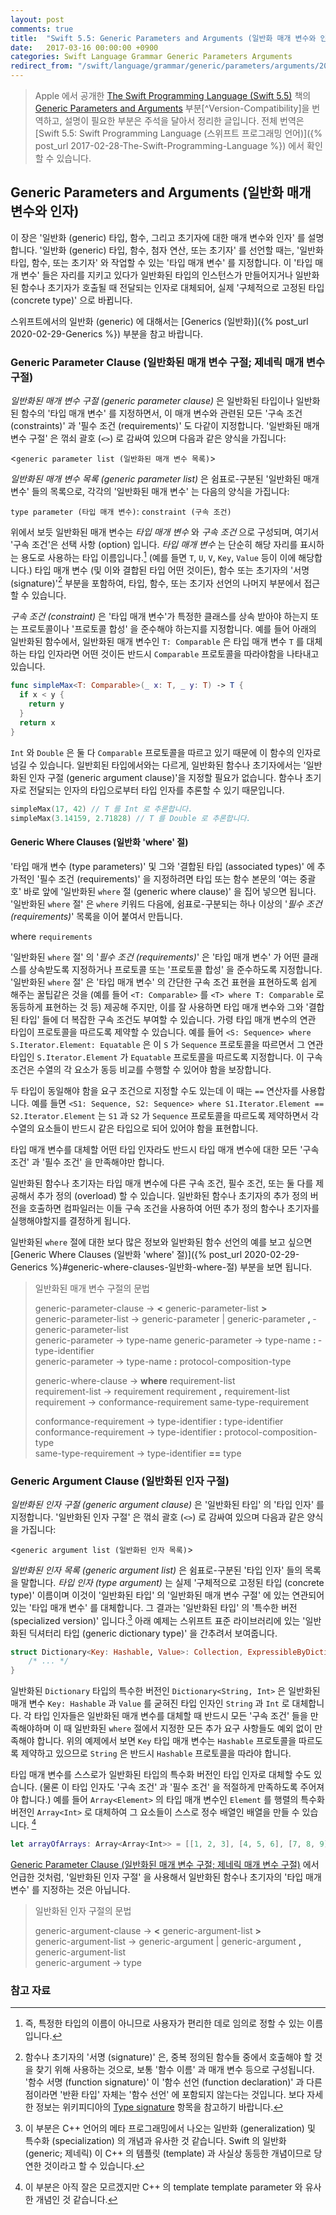 ```yaml
---
layout: post
comments: true
title:  "Swift 5.5: Generic Parameters and Arguments (일반화 매개 변수와 인자)"
date:   2017-03-16 00:00:00 +0900
categories: Swift Language Grammar Generic Parameters Arguments
redirect_from: "/swift/language/grammar/generic/parameters/arguments/2017/03/15/Generic-Parameters-and-Arguments.html"
---
```


> Apple 에서 공개한 [The Swift Programming Language (Swift 5.5)](https://docs.swift.org/swift-book/) 책의 [Generic Parameters and Arguments](https://docs.swift.org/swift-book/ReferenceManual/GenericParametersAndArguments.html) 부분[^Version-Compatibility]을 번역하고, 설명이 필요한 부분은 주석을 달아서 정리한 글입니다. 전체 번역은 [Swift 5.5: Swift Programming Language (스위프트 프로그래밍 언어)]({% post_url 2017-02-28-The-Swift-Programming-Language %}) 에서 확인할 수 있습니다.

## Generic Parameters and Arguments (일반화 매개 변수와 인자)

이 장은 '일반화 (generic) 타입, 함수, 그리고 초기자에 대한 매개 변수와 인자' 를 설명합니다. '일반화 (generic) 타입, 함수, 첨자 연산, 또는 초기자' 를 선언할 때는, '일반화 타입, 함수, 또는 초기자' 와 작업할 수 있는 '타입 매개 변수' 를 지정합니다. 이 '타입 매개 변수' 들은 자리를 지키고 있다가 일반화된 타입의 인스턴스가 만들어지거나 일반화된 함수나 초기자가 호출될 때 전달되는 인자로 대체되어, 실제 '구체적으로 고정된 타입 (concrete type)' 으로 바뀝니다.

스위프트에서의 일반화 (generic) 에 대해서는 [Generics (일반화)]({% post_url 2020-02-29-Generics %}) 부분을 참고 바랍니다.

### Generic Parameter Clause (일반화된 매개 변수 구절; 제네릭 매개 변수 구절)

_일반화된 매개 변수 구절 (generic parameter clause)_ 은 일반화된 타입이나 일반화된 함수의 '타입 매개 변수' 를 지정하면서, 이 매개 변수와 관련된 모든 '구속 조건 (constraints)' 과 '필수 조건 (requirements)' 도 다같이 지정합니다. '일반화된 매개 변수 구절' 은 꺾쇠 괄호 (`<>`) 로 감싸여 있으며 다음과 같은 양식을 가집니다:

<`generic parameter list (일반화된 매개 변수 목록)`>

_일반화된 매개 변수 목록 (generic parameter list)_ 은 쉼표로-구분된 '일반화된 매개 변수' 들의 목록으로, 각각의 '일반화된 매개 변수' 는 다음의 양식을 가집니다:

`type parameter (타입 매개 변수)`: `constraint (구속 조건)`

위에서 보듯 일반화된 매개 변수는 _타입 매개 변수_ 와 _구속 조건_ 으로 구성되며, 여기서 '구속 조건'은 선택 사항 (option) 입니다. _타입 매개 변수_ 는 단순히 해당 자리를 표시하는 용도로 사용하는 타입 이름입니다.[^placeholder] (예를 들면 `T`, `U`, `V`, `Key`, `Value` 등이 이에 해당합니다.) 타입 매개 변수 (및 이와 결합된 타입 어떤 것이든), 함수 또는 초기자의 '서명 (signature)'[^signature] 부분을 포함하여, 타입, 함수, 또는 초기자 선언의 나머지 부분에서 접근 할 수 있습니다.

_구속 조건 (constraint)_ 은 '타입 매개 변수'가 특정한 클래스를 상속 받아야 하는지 또는 프로토콜이나 '프로토콜 합성' 을 준수해야 하는지를 지정합니다. 예를 들어 아래의 일반화된 함수에서, 일반화된 매개 변수인 `T: Comparable` 은 타입 매개 변수 `T` 를 대체하는 타입 인자라면 어떤 것이든 반드시 `Comparable` 프로토콜을 따라야함을 나타내고 있습니다.

```swift
func simpleMax<T: Comparable>(_ x: T, _ y: T) -> T {
  if x < y {
    return y
  }
  return x
}
```

`Int` 와 `Double` 은 둘 다 `Comparable` 프로토콜을 따르고 있기 때문에 이 함수의 인자로 넘길 수 있습니다. 일반회된 타입에서와는 다르게, 일반화된 함수나 초기자에서는 '일반화된 인자 구절 (generic argument clause)'을 지정할 필요가 없습니다. 함수나 초기자로 전달되는 인자의 타입으로부터 타입 인자를 추론할 수 있기 때문입니다.

```swift
simpleMax(17, 42) // T 를 Int 로 추론합니다.
simpleMax(3.14159, 2.71828) // T 를 Double 로 추론합니다.
```

#### Generic Where Clauses (일반화 'where' 절)

'타입 매개 변수 (type parameters)' 및 그와 '결합된 타입 (associated types)' 에 추가적인 '필수 조건 (requirements)' 을 지정하려면 타입 또는 함수 본문의 '여는 중괄호' 바로 앞에 '일반화된 `where` 절 (generic where clause)' 을 집어 넣으면 됩니다. '일반화된 `where` 절' 은 `where` 키워드 다음에, 쉼표로-구분되는 하나 이상의 '_필수 조건 (requirements)_' 목록을 이어 붙여서 만듭니다.

where `requirements`

'일반화된 `where` 절' 의 '_필수 조건 (requirements)_' 은 '타입 매개 변수' 가 어떤 클래스를 상속받도록 지정하거나 프로토콜 또는 '프로토콜 합성' 을 준수하도록 지정합니다. '일반화된 `where` 절' 은 '타입 매개 변수' 의 간단한 구속 조건 표현을 표현하도록 쉽게 해주는 꿀팁같은 것을 (예를 들어 `<T: Comparable>` 를 `<T> where T: Comparable` 로 동등하게 표현하는 것 등) 제공해 주지만, 이를 잘 사용하면 타입 매개 변수와 그와 '결합된 타입' 들에 더 복잡한 구속 조건도 부여할 수 있습니다. 가령 타입 매개 변수의 연관 타입이 프로토콜을 따르도록 제약할 수 있습니다. 예를 들어 `<S: Sequence> where S.Iterator.Element: Equatable` 은 이 `S` 가 `Sequence` 프로토콜을 따르면서 그 연관 타입인 `S.Iterator.Element` 가 `Equatable` 프로토콜을 따르도록 지정합니다. 이 구속 조건은 수열의 각 요소가 동등 비교를 수행할 수 있어야 함을 보장합니다.

두 타입이 동일해야 함을 요구 조건으로 지정할 수도 있는데 이 때는 `==` 연산자를 사용합니다. 예를 들면 `<S1: Sequence, S2: Sequence> where S1.Iterator.Element == S2.Iterator.Element` 는 `S1` 과 `S2` 가 `Sequence` 프로토콜을 따르도록 제약하면서 각 수열의 요소들이 반드시 같은 타입으로 되어 있어야 함을 표현합니다.

타입 매개 변수를 대체할 어떤 타입 인자라도 반드시 타입 매개 변수에 대한 모든 '구속 조건' 과 '필수 조건' 을 만족해야만 합니다.

일반화된 함수나 초기자는 타입 매개 변수에 다른 구속 조건, 필수 조건, 또는 둘 다를 제공해서 추가 정의 (overload) 할 수 있습니다. 일반화된 함수나 초기자의 추가 정의 버전을 호출하면 컴파일러는 이들 구속 조건을 사용하여 어떤 추가 정의 함수나 초기자를 실행해야할지를 결정하게 됩니다.

일반화된 `where` 절에 대한 보다 많은 정보와 일반화된 함수 선언의 예를 보고 싶으면 [Generic Where Clauses (일반화 'where' 절)]({% post_url 2020-02-29-Generics %}#generic-where-clauses-일반화-where-절) 부분을 보면 됩니다.

> 일반화된 매개 변수 구절의 문법
>
> generic-parameter-clause → **<­** generic-parameter-list ­**>**  
> generic-parameter-list → generic-parameter­ \| generic-parameter **,** ­generic-parameter-list­  
> generic-parameter → type-name­
> generic-parameter → type-name­ **:** ­type-identifier­  
> generic-parameter → type-name­ **:** ­protocol-composition-type
>
> generic-where-clause → **where** ­requirement-list­  
> requirement-list → requirement­  requirement­ **,** ­requirement-list  
> requirement → conformance-requirement­  same-type-requirement  
>
> conformance-requirement → type-identifier­ **:** ­type-identifier  
> conformance-requirement → type-identifier­ **:** ­protocol-composition-type  
> same-type-requirement → type-identifier­ **==­** type­

### Generic Argument Clause (일반화된 인자 구절)

_일반화된 인자 구절 (generic argument clause)_ 은 '일반화된 타입' 의 '타입 인자' 를 지정합니다. '일반화된 인자 구절' 은 꺾쇠 괄호 (`<>`) 로 감싸여 있으며 다음과 같은 양식을 가집니다:

<`generic argument list (일반화된 인자 목록)`>

_일반화된 인자 목록 (generic argument list)_ 은 쉼표로-구분된 '타입 인자' 들의 목록을 말합니다. _타입 인자 (type argument)_ 는 실제 '구체적으로 고정된 타입 (concrete type)' 이름이며 이것이 '일반화된 타입' 의 '일반화된 매개 변수 구절' 에 있는 연관되어 있는 '타입 매개 변수' 를 대체합니다. 그 결과는 '일반화된 타입' 의 '특수한 버전 (specialized version)' 입니다.[^specialized-version] 아래 예제는 스위프트 표준 라이브러리에 있는 '일반화된 딕셔터리 타입 (generic dictionary type)' 을 간추려서 보여줍니다.

```swift
struct Dictionary<Key: Hashable, Value>: Collection, ExpressibleByDictionaryLiteral {
    /* ... */
}
```

일반화된 `Dictionary` 타입의 특수한 버전인 `Dictionary<String, Int>` 은 일반화된 매개 변수 `Key: Hashable` 과 `Value` 를 굳혀진 타입 인자인 `String` 과 `Int` 로 대체합니다. 각 타입 인자들은 일반화된 매개 변수를 대체할 때 반드시 모든 '구속 조건' 들을 만족해야하며 이 때 일반화된 `where` 절에서 지정한 모든 추가 요구 사항들도 예외 없이 만족해야 합니다. 위의 예제에서 보면 `Key` 타입 매개 변수는 `Hashable` 프로토콜을 따르도록 제약하고 있으므로 `String` 은 반드시 `Hashable` 프로토콜을 따라야 합니다.

타입 매개 변수를 스스로가 일반화된 타입의 특수화 버전인 타입 인자로 대체할 수도 있습니다. (물론 이 타입 인자도 '구속 조건' 과 '필수 조건' 을 적절하게 만족하도록 주어져야 합니다.) 예를 들어 `Array<Element>` 의 타입 매개 변수인 `Element` 를 행렬의 특수화 버전인 `Array<Int>` 로 대체하여 그 요소들이 스스로 정수 배열인 배열을 만들 수 있습니다. [^specialized-form]

```swift
let arrayOfArrays: Array<Array<Int>> = [[1, 2, 3], [4, 5, 6], [7, 8, 9]]
```

[Generic Parameter Clause (일반화된 매개 변수 구절; 제네릭 매개 변수 구절)](#generic-parameter-clause-일반화된-매개-변수-구절-제네릭-매개-변수-구절) 에서 언급한 것처럼, '일반화된 인자 구절' 을 사용해서 일반화된 함수나 초기자의 '타입 매개 변수' 를 지정하는 것은 아닙니다.

> 일반화된 인자 구절의 문법
>
> generic-argument-clause → **<­** generic-argument-list ­**>­**  
> generic-argument-list → generic-argument­ \| generic-argument **,** generic-argument-list­  
> generic-argument → type­

### 참고 자료

[^GPandA]: 원문은 [Generic Parameters and Arguments](https://docs.swift.org/swift-book/ReferenceManual/GenericParametersAndArguments.html) 에서 확인할 수 있습니다.

[^swift-update]: 스위프트 5.3 은 2020-06-22 에 WWDC 20 에 맞춰서 발표 되었다가, 2020-09-16 일에 다시 갱신 되었습니다.

[^placeholder]: 즉, 특정한 타입의 이름이 아니므로 사용자가 편리한 데로 임의로 정할 수 있는 이름입니다.

[^signature]: 함수나 초기자의 '서명 (signature)' 은, 중복 정의된 함수들 중에서 호출해야 할 것을 찾기 위해 사용하는 것으로, 보통 '함수 이름' 과 매개 변수 등으로 구성됩니다. '함수 서명 (function signature)' 이 '함수 선언 (function declaration)' 과 다른 점이라면 '반환 타입' 자체는 '함수 선언' 에 포함되지 않는다는 것입니다. 보다 자세한 정보는 위키피디아의 [Type signature](https://en.wikipedia.org/wiki/Type_signature) 항목을 참고하기 바랍니다.

[^specialized-version]: 이 부분은 C++ 언어의 메타 프로그래밍에서 나오는 일반화 (generalization) 및 특수화 (specialization) 의 개념과 유사한 것 같습니다. Swift 의 일반화 (generic; 제네릭) 이 C++ 의 템플릿 (template) 과 사실상 동등한 개념이므로 당연한 것이라고 할 수 있습니다.

[^specialized-form]: 이 부분은 아직 잘은 모르겠지만 C++ 의 template template parameter 와 유사한 개념인 것 같습니다.
